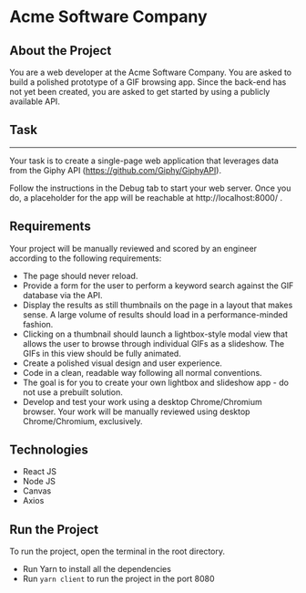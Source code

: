 # Acme Software Company

## About the Project

You are a web developer at the Acme Software Company. You are asked to build a polished prototype of a GIF browsing app. Since the back-end has not yet been created, you are asked to get started by using a publicly available API.

## Task
---
Your task is to create a single-page web application that leverages data from the Giphy API (https://github.com/Giphy/GiphyAPI).

Follow the instructions in the Debug tab to start your web server. Once you do, a placeholder for the app will be reachable at http://localhost:8000/ .

## Requirements

Your project will be manually reviewed and scored by an engineer according to the following requirements:

- The page should never reload.
- Provide a form for the user to perform a keyword search against the GIF database via the API.
- Display the results as still thumbnails on the page in a layout that makes sense. A large volume of results should load in a performance-minded fashion.
- Clicking on a thumbnail should launch a lightbox-style modal view that allows the user to browse through individual GIFs as a slideshow. The GIFs in this view should be fully animated.
- Create a polished visual design and user experience.
- Code in a clean, readable way following all normal conventions.
- The goal is for you to create your own lightbox and slideshow app - do not use a prebuilt solution.
- Develop and test your work using a desktop Chrome/Chromium browser. Your work will be manually reviewed using desktop Chrome/Chromium, exclusively.

## Technologies

- React JS
- Node JS
- Canvas
- Axios

## Run the Project

To run the project, open the terminal in the root directory.
- Run Yarn to install all the dependencies
- Run `yarn client` to run the project in the port 8080